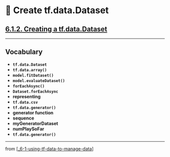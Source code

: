 # 🧮 Create tf.data.Dataset

## [**6.1.2.** Creating a tf.data.Dataset](https://livebook.manning.com/book/deep-learning-with-javascript/chapter-6/20)

---

## **Vocabulary**

- **`tf.data.Dataset`**
- **`tf.data.array()`**
- **`model.fitDataset()`**
- **`model.evaluateDataset()`**
- **`forEachAsync()`**
- **`Dataset.forEachAsync`**
- **representing**
- **`tf.data.csv`**
- **`tf.data.generator()`**
- **generator function**
- **sequence**
- **myGeneratorDataset**
- **numPlaySoFar**
- **`tf.data.generator()`**

<link rel="stylesheet" type="text/css" media="all" href="../../../assets/css/custom.css" />

---

from [[_6-1-using-tf-data-to-manage-data]]

[//begin]: # "Autogenerated link references for markdown compatibility"
[_6-1-using-tf-data-to-manage-data]: _6-1-using-tf-data-to-manage-data.md "🧮 Manage with TF.data"
[//end]: # "Autogenerated link references"
